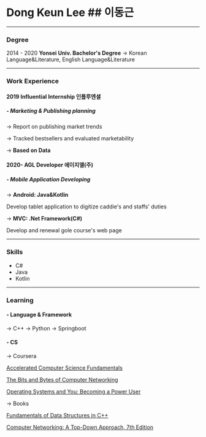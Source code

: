 # Dong Keun Lee ## 이동근

---

### Degree
2014 - 2020 **Yonsei Univ. Bachelor's Degree**
-> Korean Language&Literature, English Language&Literature

---

### Work Experience
#### 2019 **Influential Internship** 인플루엔셜
##### - Marketing & Publishing planning
  -> Report on publishing market trends 
  
  -> Tracked bestsellers and evaluated marketability
  
  -> **Based on Data**

#### 2020- **AGL Developer** 에이지엘(주)
##### - Mobile Application Developing
  -> **Android: Java&Kotlin** 
  
  Develop tablet application to digitize caddie's and staffs' duties 
  
  -> **MVC: .Net Framework(C#)**
  
  Develop and renewal gole course's web page 
  
---
  
### Skills
- C#
- Java
- Kotlin

---

### Learning

#### - Language & Framework
  -> C++
  -> Python
  -> Springboot
 
#### - CS
  -> Coursera
  
   [Accelerated Computer Science Fundamentals](https://www.coursera.org/specializations/cs-fundamentals?skipBrowseRedirect=true)
    
   [The Bits and Bytes of Computer Networking](https://www.coursera.org/learn/computer-networking)
    
   [Operating Systems and You: Becoming a Power User](https://www.coursera.org/learn/os-power-user)
    
  -> Books
  
   [Fundamentals of Data Structures in C++](https://g.co/kgs/TqBG7G)
    
   [Computer Networking: A Top-Down Approach, 7th Edition](https://g.co/kgs/BiJBji)



<!---
movingroot/movingroot is a ✨ special ✨ repository because its `README.md` (this file) appears on your GitHub profile.
You can click the Preview link to take a look at your changes.
--->
